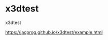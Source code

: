 # x3dtest
x3dtest

https://jacprog.github.io/x3dtest/example.html

[
](https://jacprog.github.io/x3dtest/inline/example.html)

[
](https://jacprog.github.io/x3dtest/inline/example.html)
